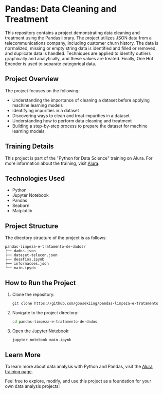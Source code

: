 # Pandas: Data Cleaning and Treatment

This repository contains a project demonstrating data cleaning and treatment using the Pandas library. The project utilizes JSON data from a telecommunications company, including customer churn history. The data is normalized, missing or empty string data is identified and filled or removed, and duplicate data is handled. Techniques are applied to identify outliers graphically and analytically, and these values are treated. Finally, One Hot Encoder is used to separate categorical data.

## Project Overview
The project focuses on the following:
- Understanding the importance of cleaning a dataset before applying machine learning models
- Identifying impurities in a dataset
- Discovering ways to clean and treat impurities in a dataset
- Understanding how to perform data cleaning and treatment
- Building a step-by-step process to prepare the dataset for machine learning models

## Training Details
This project is part of the "Python for Data Science" training on Alura. For more information about the training, visit [Alura](https://cursos.alura.com.br/formacao-data-science-python).

## Technologies Used
- Python
- Jupyter Notebook
- Pandas
- Seaborn
- Matplotlib

## Project Structure
The directory structure of the project is as follows:
```
pandas-limpeza-e-tratamento-de-dados/
├── dados.json
├── dataset-telecon.json
├── desafios.ipynb
├── informacoes.json
└── main.ipynb
```

## How to Run the Project
1. Clone the repository:
   ```sh
   git clone https://github.com/goosekiing/pandas-limpeza-e-tratamento-de-dados.git
   ```
2. Navigate to the project directory:
   ```sh
   cd pandas-limpeza-e-tratamento-de-dados
   ```
3. Open the Jupyter Notebook:
   ```sh
   jupyter notebook main.ipynb
   ```

## Learn More
To learn more about data analysis with Python and Pandas, visit the [Alura training page](https://cursos.alura.com.br/formacao-data-science-python).

Feel free to explore, modify, and use this project as a foundation for your own data analysis projects!
